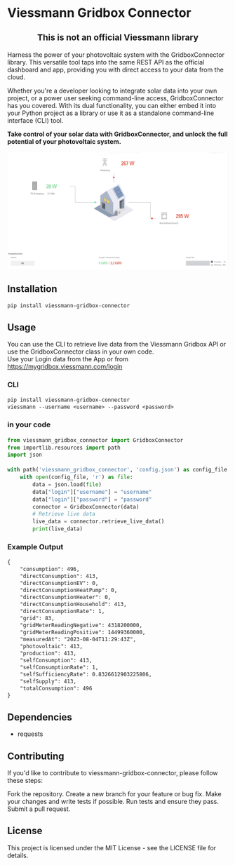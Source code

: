 # Viessmann Gridbox Connector

### **<h3 style="text-align: center;">This is not an official Viessmann library</h3>**

Harness the power of your photovoltaic system with the GridboxConnector library. This versatile tool taps into the same REST API as the official dashboard and app, providing you with direct access to your data from the cloud.<br>

Whether you're a developer looking to integrate solar data into your own project, or a power user seeking command-line access, GridboxConnector has you covered. With its dual functionality, you can either embed it into your Python project as a library or use it as a standalone command-line interface (CLI) tool.<br>

**Take control of your solar data with GridboxConnector, and unlock the full potential of your photovoltaic system.**<br><br>
![Screenshot vom mygridbox](images/screenshot.png)

## Installation

```script shell
pip install viessmann-gridbox-connector
```

## Usage

You can use the CLI to retrieve live data from the Viessmann Gridbox API or use the GridboxConnector class in your own code. <br>
Use your Login data from the App or from https://mygridbox.viessmann.com/login

### CLI

```script shell
pip install viessmann-gridbox-connector
viessmann --username <username> --password <password>
```

### in your code

```python
from viessmann_gridbox_connector import GridboxConnector
from importlib.resources import path
import json

with path('viessmann_gridbox_connector', 'config.json') as config_file:
    with open(config_file, 'r') as file:
        data = json.load(file)
        data["login"]["username"] = "username"
        data["login"]["password"] = "password"
        connector = GridboxConnector(data)
        # Retrieve live data
        live_data = connector.retrieve_live_data()
        print(live_data)
```

### Example Output

```script json
{
    "consumption": 496,
    "directConsumption": 413,
    "directConsumptionEV": 0,
    "directConsumptionHeatPump": 0,
    "directConsumptionHeater": 0,
    "directConsumptionHousehold": 413,
    "directConsumptionRate": 1,
    "grid": 83,
    "gridMeterReadingNegative": 4318200000,
    "gridMeterReadingPositive": 14499360000,
    "measuredAt": "2023-08-04T11:29:43Z",
    "photovoltaic": 413,
    "production": 413,
    "selfConsumption": 413,
    "selfConsumptionRate": 1,
    "selfSufficiencyRate": 0.8326612903225806,
    "selfSupply": 413,
    "totalConsumption": 496
}
```

## Dependencies

- requests

## Contributing

If you'd like to contribute to viessmann-gridbox-connector, please follow these steps:

Fork the repository.
Create a new branch for your feature or bug fix.
Make your changes and write tests if possible.
Run tests and ensure they pass.
Submit a pull request.

## License

This project is licensed under the MIT License - see the LICENSE file for details.
